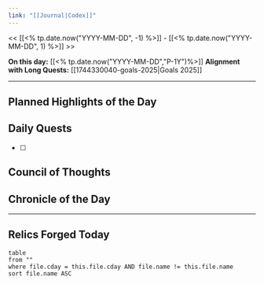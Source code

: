 ```yaml
---
link: "[[Journal|Codex]]"
---
```

<< [[<% tp.date.now("YYYY-MM-DD", -1) %>]] - [[<% tp.date.now("YYYY-MM-DD", 1) %>]] >>

**On this day:** [[<% tp.date.now("YYYY-MM-DD","P-1Y")%>]]
**Alignment with Long Quests:** [[1744330040-goals-2025|Goals 2025]]

---
## Planned Highlights of the Day


## Daily Quests
- [ ] 

## Council of Thoughts


## Chronicle of the Day


---
## Relics Forged Today
```dataview
table
from ""
where file.cday = this.file.cday AND file.name != this.file.name
sort file.name ASC
```

